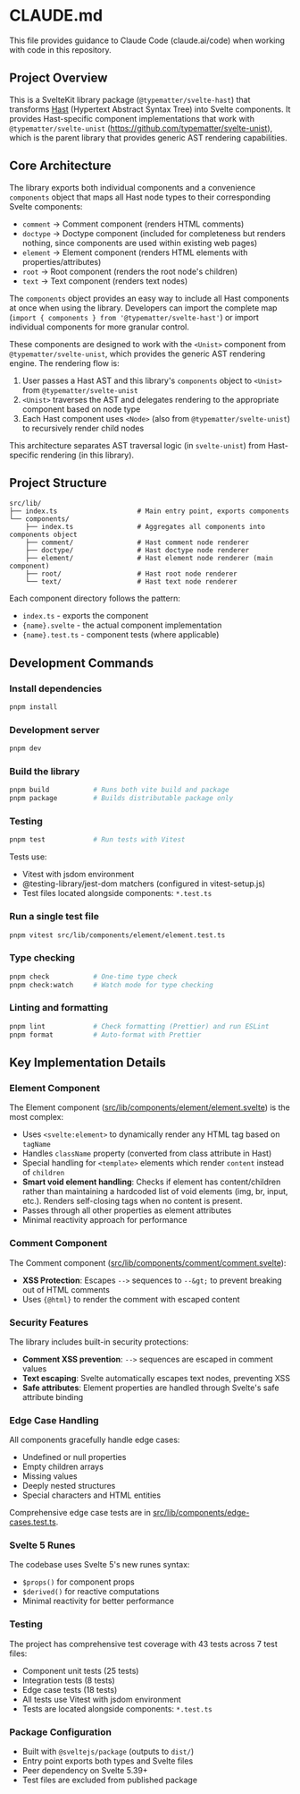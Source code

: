 # CLAUDE.md

This file provides guidance to Claude Code (claude.ai/code) when working with code in this repository.

## Project Overview

This is a SvelteKit library package (`@typematter/svelte-hast`) that transforms [Hast](https://github.com/syntax-tree/hast) (Hypertext Abstract Syntax Tree) into Svelte components. It provides Hast-specific component implementations that work with `@typematter/svelte-unist` (https://github.com/typematter/svelte-unist), which is the parent library that provides generic AST rendering capabilities.

## Core Architecture

The library exports both individual components and a convenience `components` object that maps all Hast node types to their corresponding Svelte components:

- `comment` → Comment component (renders HTML comments)
- `doctype` → Doctype component (included for completeness but renders nothing, since components are used within existing web pages)
- `element` → Element component (renders HTML elements with properties/attributes)
- `root` → Root component (renders the root node's children)
- `text` → Text component (renders text nodes)

The `components` object provides an easy way to include all Hast components at once when using the library. Developers can import the complete map (`import { components } from '@typematter/svelte-hast'`) or import individual components for more granular control.

These components are designed to work with the `<Unist>` component from `@typematter/svelte-unist`, which provides the generic AST rendering engine. The rendering flow is:

1. User passes a Hast AST and this library's `components` object to `<Unist>` from `@typematter/svelte-unist`
2. `<Unist>` traverses the AST and delegates rendering to the appropriate component based on node type
3. Each Hast component uses `<Node>` (also from `@typematter/svelte-unist`) to recursively render child nodes

This architecture separates AST traversal logic (in `svelte-unist`) from Hast-specific rendering (in this library).

## Project Structure

```
src/lib/
├── index.ts                    # Main entry point, exports components
└── components/
    ├── index.ts                # Aggregates all components into components object
    ├── comment/                # Hast comment node renderer
    ├── doctype/                # Hast doctype node renderer
    ├── element/                # Hast element node renderer (main component)
    ├── root/                   # Hast root node renderer
    └── text/                   # Hast text node renderer
```

Each component directory follows the pattern:

- `index.ts` - exports the component
- `{name}.svelte` - the actual component implementation
- `{name}.test.ts` - component tests (where applicable)

## Development Commands

### Install dependencies

```bash
pnpm install
```

### Development server

```bash
pnpm dev
```

### Build the library

```bash
pnpm build           # Runs both vite build and package
pnpm package         # Builds distributable package only
```

### Testing

```bash
pnpm test            # Run tests with Vitest
```

Tests use:

- Vitest with jsdom environment
- @testing-library/jest-dom matchers (configured in vitest-setup.js)
- Test files located alongside components: `*.test.ts`

### Run a single test file

```bash
pnpm vitest src/lib/components/element/element.test.ts
```

### Type checking

```bash
pnpm check           # One-time type check
pnpm check:watch     # Watch mode for type checking
```

### Linting and formatting

```bash
pnpm lint            # Check formatting (Prettier) and run ESLint
pnpm format          # Auto-format with Prettier
```

## Key Implementation Details

### Element Component

The Element component ([src/lib/components/element/element.svelte](src/lib/components/element/element.svelte)) is the most complex:

- Uses `<svelte:element>` to dynamically render any HTML tag based on `tagName`
- Handles `className` property (converted from class attribute in Hast)
- Special handling for `<template>` elements which render `content` instead of `children`
- **Smart void element handling**: Checks if element has content/children rather than maintaining a hardcoded list of void elements (img, br, input, etc.). Renders self-closing tags when no content is present.
- Passes through all other properties as element attributes
- Minimal reactivity approach for performance

### Comment Component

The Comment component ([src/lib/components/comment/comment.svelte](src/lib/components/comment/comment.svelte)):

- **XSS Protection**: Escapes `-->` sequences to `--&gt;` to prevent breaking out of HTML comments
- Uses `{@html}` to render the comment with escaped content

### Security Features

The library includes built-in security protections:

- **Comment XSS prevention**: `-->` sequences are escaped in comment values
- **Text escaping**: Svelte automatically escapes text nodes, preventing XSS
- **Safe attributes**: Element properties are handled through Svelte's safe attribute binding

### Edge Case Handling

All components gracefully handle edge cases:

- Undefined or null properties
- Empty children arrays
- Missing values
- Deeply nested structures
- Special characters and HTML entities

Comprehensive edge case tests are in [src/lib/components/edge-cases.test.ts](src/lib/components/edge-cases.test.ts).

### Svelte 5 Runes

The codebase uses Svelte 5's new runes syntax:

- `$props()` for component props
- `$derived()` for reactive computations
- Minimal reactivity for better performance

### Testing

The project has comprehensive test coverage with 43 tests across 7 test files:

- Component unit tests (25 tests)
- Integration tests (8 tests)
- Edge case tests (18 tests)
- All tests use Vitest with jsdom environment
- Tests are located alongside components: `*.test.ts`

### Package Configuration

- Built with `@sveltejs/package` (outputs to `dist/`)
- Entry point exports both types and Svelte files
- Peer dependency on Svelte 5.39+
- Test files are excluded from published package

